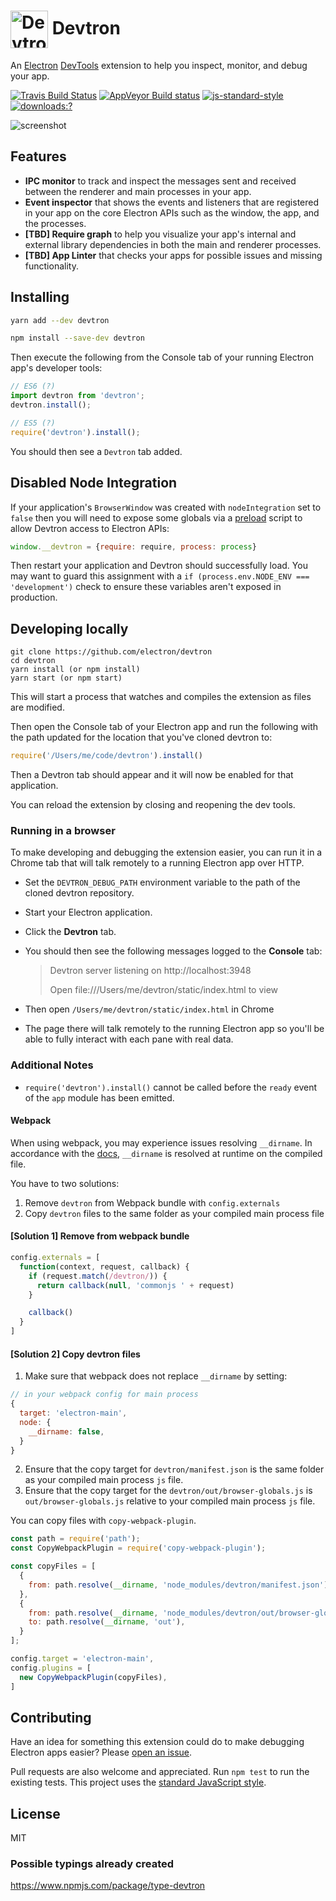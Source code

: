 # <img src="https://cloud.githubusercontent.com/assets/378023/15063285/cf554e40-1383-11e6-9b9c-45d381b03f9f.png" width="60px" align="center" alt="Devtron icon"> Devtron

An [Electron](http://electron.atom.io) [DevTools](https://developer.chrome.com/devtools) extension to help you inspect, monitor, and debug your app.

[![Travis Build Status](https://travis-ci.org/electron/devtron.svg?branch=master)](https://travis-ci.org/electron/devtron)
[![AppVeyor Build status](https://ci.appveyor.com/api/projects/status/t9eqglwos7kyv6w3/branch/master?svg=true)](https://ci.appveyor.com/project/electron-bot/devtron/branch/master)
[![js-standard-style](https://img.shields.io/badge/code%20style-standard-brightgreen.svg?style=flat)](http://standardjs.com/)
[![downloads:?](https://img.shields.io/npm/dm/devtron.svg)](https://www.npmjs.com/packages/devtron)

![screenshot](https://cloud.githubusercontent.com/assets/378023/15036521/e3e7cd06-12ca-11e6-8054-ed0455015f05.png)

## Features

  * **IPC monitor** to track and inspect the messages sent and received between the renderer and main processes in your app.
  * **Event inspector** that shows the events and listeners that are registered in your app on the core Electron APIs such as the window, the app, and the processes.
  * **[TBD] Require graph** to help you visualize your app's internal and external library dependencies in both the main and renderer processes.
  * **[TBD] App Linter** that checks your apps for possible issues and missing functionality.

## Installing

```bash
yarn add --dev devtron

npm install --save-dev devtron
```

Then execute the following from the Console tab of your running Electron app's developer tools:

```js
// ES6 (?)
import devtron from 'devtron';
devtron.install();

// ES5 (?)
require('devtron').install();
```

You should then see a `Devtron` tab added.

## Disabled Node Integration

If your application's `BrowserWindow` was created with `nodeIntegration` set to `false` then you will need to expose some globals via a [preload](http://electron.atom.io/docs/api/browser-window/#new-browserwindowoptions) script to allow Devtron access to Electron APIs:

```js
window.__devtron = {require: require, process: process}
```

Then restart your application and Devtron should successfully load. You may want to guard this assignment with a `if (process.env.NODE_ENV === 'development')` check to ensure these variables aren't exposed in production.

## Developing locally

```
git clone https://github.com/electron/devtron
cd devtron
yarn install (or npm install)
yarn start (or npm start)
```

This will start a process that watches and compiles the extension as files are modified.

Then open the Console tab of your Electron app and run the following with the path updated for the location that you've cloned devtron to:

```js
require('/Users/me/code/devtron').install()
```

Then a Devtron tab should appear and it will now be enabled for that application.

You can reload the extension by closing and reopening the dev tools.

### Running in a browser

To make developing and debugging the extension easier, you can run it in a Chrome tab that will talk remotely to a running Electron app over HTTP.

- Set the `DEVTRON_DEBUG_PATH` environment variable to the path of the cloned
  devtron repository.
- Start your Electron application.
- Click the **Devtron** tab.
- You should then see the following messages logged to the **Console** tab:

  > Devtron server listening on http://localhost:3948
  >
  > Open file:///Users/me/devtron/static/index.html to view

- Then open `/Users/me/devtron/static/index.html` in Chrome
- The page there will talk remotely to the running Electron app so you'll be able to fully interact with each pane with real data.

### Additional Notes

- `require('devtron').install()` cannot be called before the `ready` event of the `app` module has been emitted.

#### Webpack

When using webpack, you may experience issues resolving `__dirname`. In accordance with the [docs](https://webpack.js.org/configuration/node/#node-__dirname), `__dirname` is resolved at runtime on the compiled file.

You have to two solutions:
 1. Remove `devtron` from Webpack bundle with `config.externals`
 2. Copy `devtron` files to the same folder as your compiled main process file

#### [Solution 1] Remove from webpack bundle

```js
config.externals = [
  function(context, request, callback) {
    if (request.match(/devtron/)) {
      return callback(null, 'commonjs ' + request)
    }

    callback()
  }
]
```

#### [Solution 2] Copy devtron files
 1. Make sure that webpack does not replace `__dirname` by setting:
   ```js
   // in your webpack config for main process
   {
     target: 'electron-main',
     node: {
       __dirname: false,
     }
   }
   ```
 2. Ensure that the copy target for `devtron/manifest.json` is the same folder as your compiled main process `js` file.
 3. Ensure that the copy target for the `devtron/out/browser-globals.js` is `out/browser-globals.js` relative to your compiled main process `js` file.

You can copy files with `copy-webpack-plugin`.

```js
const path = require('path');
const CopyWebpackPlugin = require('copy-webpack-plugin');

const copyFiles = [
  {
    from: path.resolve(__dirname, 'node_modules/devtron/manifest.json')
  },
  {
    from: path.resolve(__dirname, 'node_modules/devtron/out/browser-globals.js'),
    to: path.resolve(__dirname, 'out'),
  }
];

config.target = 'electron-main',
config.plugins = [
  new CopyWebpackPlugin(copyFiles),
]
```

## Contributing

Have an idea for something this extension could do to make debugging Electron
apps easier? Please [open an issue](https://github.com/electron/devtron/issues/new).

Pull requests are also welcome and appreciated. Run `npm test` to run the
existing tests. This project uses the [standard JavaScript style](http://standardjs.com).

## License

MIT

### Possible typings already created

https://www.npmjs.com/package/type-devtron
